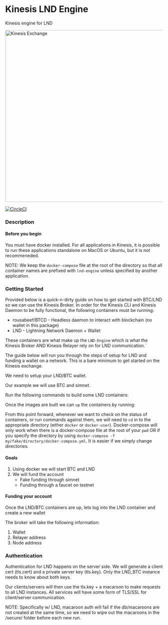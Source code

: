# Kinesis LND Engine

Kinesis engine for LND

<img src="https://kines.is/logo.png" alt="Kinesis Exchange" width="550">

[![CircleCI](https://circleci.com/gh/kinesis-exchange/lnd-engine.svg?style=svg&circle-token=47c81b3a717f062885f159dfded078e134413db1)](https://circleci.com/gh/kinesis-exchange/lnd-engine)

### Description


#### Before you begin

You must have docker installed. For all applications in Kinesis, it is possible to run these applications standalone
on MacOS or Ubuntu, but it is not recommeneded.

NOTE: We keep the `docker-compose` file at the root of the directory so that all container names are prefixed with `lnd-engine` unless specified by another application.

### Getting Started

Provided below is a quick-n-dirty guide on how to get started with BTC/LND so we can use the Kinesis Broker. In order for the Kinesis CLI and Kinesis Daemon to be fully functional, the following containers must be running:

- rousabeef/BTCD - Headless daemon to interact with blockchain (no wallet in this package)
- LND - Lightning Network Daemon + Wallet

These containers are what make up the `LND-Engine` which is what the Kinesis Broker AND Kinesis Relayer rely on for LND communication.`

The guide below will run you through the steps of setup for LND and funding a wallet on a network. This is a bare minimum to get started on the Kinesis exchange.

We need to setup your LND/BTC wallet.

Our example we will use BTC and simnet.

Run the following commands to build some LND containers:

Once the images are built we can `up` the containers by running:

From this point forward, whenever we want to check on the status of containers, or run commands against them, we will need to `cd` in to the appropriate directory (either `docker` or `docker-user`). Docker-compose will only work when there is a docker-compose file at the root of your `pwd` OR if you specify the directory by using `docker-compose -f my/fake/directory/docker-compose.yml`. It is easier if we simply change directories.

#### Goals

1. Using docker we will start BTC and LND
2. We will fund the account
    - Fake funding through simnet
    - Funding through a faucet on testnet

#### Funding your account

Once the LND/BTC containers are up, lets log into the LND container and create a new wallet

The broker will take the following information:

1. Wallet
2. Relayer address
3. Node address

### Authentication

Authentication for LND happens on the server side. We will generate a client cert (tls.cert) and a private server key (tls.key). Only the LND_BTC instance needs to know about both keys.

Our clients/servers will then use the tls.key + a macaroon to make requests to all LND instances. All services will have some form of TLS/SSL for client/server communication.

NOTE: Specifically w/ LND, macaroon auth will fail if the db/macaroons are not created at the same time, so we need to wipe out the macaroons in the /secure/ folder before each new run.
